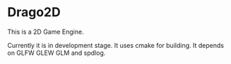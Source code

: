 # Drago2D
This is a 2D Game Engine.

Currently it is in development stage.
It uses cmake for building.
It depends on GLFW GLEW GLM and spdlog.
